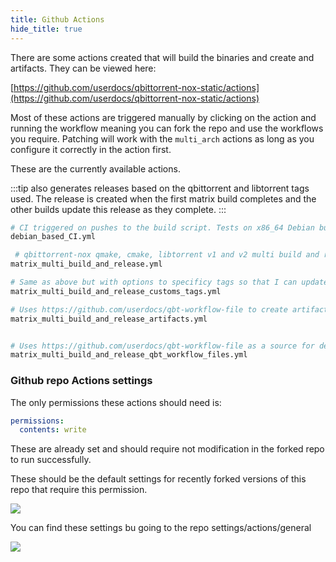 ```yaml
---
title: Github Actions
hide_title: true
---
```


<Advanced/>

There are some actions created that will build the binaries and create and artifacts. They can be viewed here:

[https://github.com/userdocs/qbittorrent-nox-static/actions](https://github.com/userdocs/qbittorrent-nox-static/actions)

Most of these actions are triggered manually by clicking on the action and running the workflow meaning you can fork the repo and use the workflows you require. Patching will work with the `multi_arch` actions as long as you configure it correctly in the action first.

These are the currently available actions.

:::tip
also generates releases based on the qbittorrent and libtorrent tags used. The release is created when the first matrix build completes and the other builds update this release as they complete.
:::

```bash
# CI triggered on pushes to the build script. Tests on x86_64 Debian buster/sid Ubuntu Focal/hirsute to make sure it all works on these platforms.
debian_based_CI.yml

 # qbittorrent-nox qmake, cmake, libtorrent v1 and v2 multi build and release across these architectures - x86_64 armhf armv7 aarch64 cross built via musl prebuilt toolchains. 32 builds are created. 16 per release.
matrix_multi_build_and_release.yml

# Same as above but with options to specificy tags so that I can update previous releases.
matrix_multi_build_and_release_customs_tags.yml

# Uses https://github.com/userdocs/qbt-workflow-file to create artifacts of dependencies for the worklows.
matrix_multi_build_and_release_artifacts.yml


# Uses https://github.com/userdocs/qbt-workflow-file as a source for dependencies for the worklows.
matrix_multi_build_and_release_qbt_workflow_files.yml
```

### Github repo Actions settings

The only permissions these actions should need is:

```yaml
permissions:
  contents: write
```

These are already set and should require not modification in the forked repo to run successfully.

These should be the default settings for recently forked versions of this repo that require this permission.

![](/docs_images/github_settings_actions_perms.png)

You can find these settings bu going to the repo settings/actions/general

![](/docs_images/github_settings_actions_options.png)
